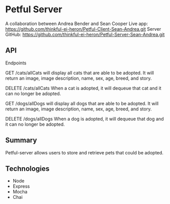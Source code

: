 # Petful Server
A collaboration between Andrea Bender and Sean Cooper
Live app: https://github.com/thinkful-ei-heron/Petful-Client-Sean-Andrea.git
Server GitHub: https://github.com/thinkful-ei-heron/Petful-Server-Sean-Andrea.git

## API
Endpoints

GET /cats/allCats will display all cats that are able to be adopted. It will return an image, image description, name, sex, age, breed, and story.

DELETE /cats/allCats When a cat is adopted, it will dequeue that cat and it can no longer be adopted.

GET /dogs/allDogs will display all dogs that are able to be adopted. It will return an image, image description, name, sex, age, breed, and story.

DELETE /dogs/allDogs When a dog is adopted, it will dequeue that dog and it can no longer be adopted.


## Summary
Petful-server allows users to store and retrieve pets that could be adopted.


## Technologies

- Node
- Express
- Mocha
- Chai